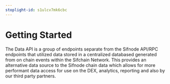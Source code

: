 ```yaml
---
stoplight-id: s1ulcv7mk6cbc
---
```


# Getting Started

The Data API is a group of endpoints separate from the Sifnode API/RPC endpoints that utilized data stored in a centralized databased generated from on chain events within the Sifchain Network. This provides an alternative data source to the Sifnode chain data which allows for more performant data access for use on the DEX, analytics, reporting and also by our third party partners.
